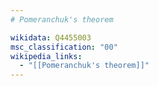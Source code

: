 ```yaml
---
# Pomeranchuk's theorem

wikidata: Q4455003
msc_classification: "00"
wikipedia_links:
  - "[[Pomeranchuk's theorem]]"
---
```

